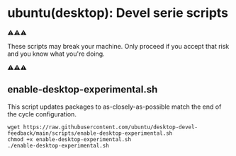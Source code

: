# ubuntu(desktop): Devel serie scripts

⚠⚠⚠

These scripts may break your machine. Only proceed if you accept that risk and you know what you're doing.

⚠⚠⚠

## enable-desktop-experimental.sh

This script updates packages to as-closely-as-possible match the end of the cycle configuration.

```shell
wget https://raw.githubusercontent.com/ubuntu/desktop-devel-feedback/main/scripts/enable-desktop-experimental.sh
chmod +x enable-desktop-experimental.sh
./enable-desktop-experimental.sh
```
